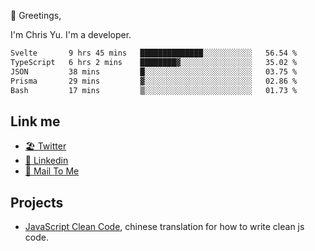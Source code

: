 👋 Greetings, 

I'm Chris Yu. I'm a developer. 


<!--START_SECTION:waka-->

```txt
Svelte       9 hrs 45 mins   ██████████████░░░░░░░░░░░   56.54 %
TypeScript   6 hrs 2 mins    ████████▓░░░░░░░░░░░░░░░░   35.02 %
JSON         38 mins         █░░░░░░░░░░░░░░░░░░░░░░░░   03.75 %
Prisma       29 mins         ▓░░░░░░░░░░░░░░░░░░░░░░░░   02.86 %
Bash         17 mins         ▒░░░░░░░░░░░░░░░░░░░░░░░░   01.73 %
```

<!--END_SECTION:waka-->

## Link me

- [🏖️ Twitter](https://twitter.com/yuetong3yu)
- [🧳 Linkedin](https://www.linkedin.com/in/yuetong3yu)
- [📧 Mail To Me](mailto:yuetong3yu@gmail.com)


## Projects 

- [JavaScript Clean Code](https://js-clean-code-cn.vercel.app/), chinese translation for how to write clean js code.
